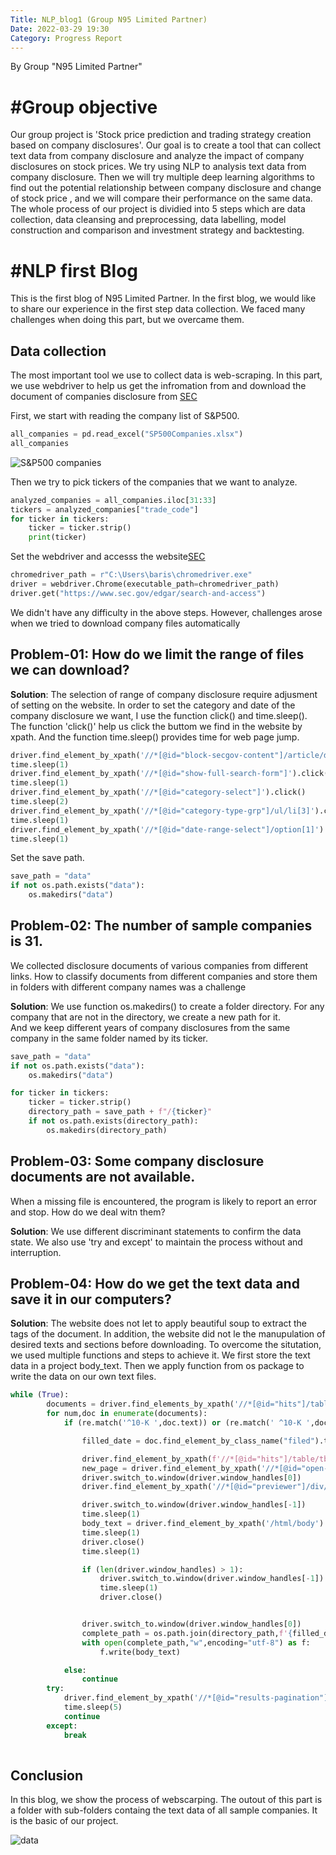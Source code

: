 ```yaml
---
Title: NLP_blog1 (Group N95 Limited Partner)
Date: 2022-03-29 19:30
Category: Progress Report
---
```


By Group "N95 Limited Partner"

# #Group objective

Our group project is 'Stock price prediction and trading strategy creation based on company disclosures'.
Our goal is to create a tool that can collect text data from company disclosure and 
analyze the impact of company disclosures on stock prices.
We try using NLP to analysis text data from company disclosure. Then we will try 
multiple deep learning algorithms to find out the potential relationship between company disclosure 
and change of stock price , and we will compare their performance on the same data.
The whole process of our project is dividied into 5 steps which are data collection, 
data cleansing and preprocessing, data labelling, model construction and comparison and investment strategy and backtesting.

# #NLP first Blog 

This is the first blog of N95 Limited Partner. 
In the first blog, we would like to share our experience in the first step data collection.
We faced many challenges when doing this part, but we overcame them.

## Data collection

The most important tool we use to collect data is web-scraping. 
In this part, we use webdriver to help us  get the infromation from and download 
the document of companies disclosure from [SEC](https://www.sec.gov/edgar/search-and-access)

First, we start with reading the company list of S&P500.

```python
all_companies = pd.read_excel("SP500Companies.xlsx")
all_companies

```

![S&P500 companies]({static}/images/NLP_SP500_companies.png)


 Then we try to pick tickers of the companies that we want to analyze.

```python
analyzed_companies = all_companies.iloc[31:33]
tickers = analyzed_companies["trade_code"]
for ticker in tickers:
    ticker = ticker.strip()
    print(ticker)
```

Set the webdriver and accesss the website[SEC](https://www.sec.gov/edgar/search-and-access)

```python
chromedriver_path = r"C:\Users\baris\chromedriver.exe"
driver = webdriver.Chrome(executable_path=chromedriver_path)
driver.get("https://www.sec.gov/edgar/search-and-access")
```

We didn't have any difficulty in the above steps. However, challenges 
arose when we tried to download company files automatically

## Problem-01:  How do we limit the range of files we can download? 

**Solution**:  The selection of range of company disclosure require adjusment of setting on the website.
In order to set the category and date of the company disclosure we want, I use the function click() and 
time.sleep(). The function 'click()' help us click the buttom we find in the website by xpath. And the function 
time.sleep() provides time for web page jump. 

```python
driver.find_element_by_xpath('//*[@id="block-secgov-content"]/article/div/div/div[2]/div/div/div/div/div/div/ul[1]/li/a').click()
time.sleep(1)
driver.find_element_by_xpath('//*[@id="show-full-search-form"]').click()
time.sleep(1)
driver.find_element_by_xpath('//*[@id="category-select"]').click()
time.sleep(2)
driver.find_element_by_xpath('//*[@id="category-type-grp"]/ul/li[3]').click()
time.sleep(1)
driver.find_element_by_xpath('//*[@id="date-range-select"]/option[1]').click()
time.sleep(1)
```

Set the save path.

```python
save_path = "data"
if not os.path.exists("data"):
    os.makedirs("data")
```

## Problem-02:  The number of sample companies is 31. 
We collected disclosure documents of various companies from different links. 
How to classify documents from different companies and store them in folders with 
different company names was a challenge

**Solution**:  We use function os.makedirs() to create a folder directory. For any company that are not 
in the directory, we create a new path for it.   
And we keep different years of company disclosures from the same company in the same folder named by 
its ticker.

```python
save_path = "data"
if not os.path.exists("data"):
    os.makedirs("data")

for ticker in tickers:
    ticker = ticker.strip()
    directory_path = save_path + f"/{ticker}"
    if not os.path.exists(directory_path):
        os.makedirs(directory_path)
```


## Problem-03: Some company disclosure documents are not available. 
When a missing file is encountered, the program is likely to report an error and stop.
How do we deal witn them?

**Solution**:   We use different discriminant statements to confirm the data state.
We also use 'try and except' to maintain the process without and interruption.


## Problem-04:  How do we get the text data and save it in our computers?  

**Solution**:  The website does not let to apply beautiful soup to extract the tags of the document.
In addition, the website did not le the manupulation of desired texts and sections before downloading.
To overcome the situtation, we used multiple functions and steps to achieve it. We first store the text data in a project body_text. 
Then we apply function from os package to write the data on our own text files. 


```python 
while (True):
        documents = driver.find_elements_by_xpath('//*[@id="hits"]/table/tbody/tr')
        for num,doc in enumerate(documents):
            if (re.match('^10-K ',doc.text)) or (re.match(' ^10-K ',doc.text)):

                filled_date = doc.find_element_by_class_name("filed").text

                driver.find_element_by_xpath(f'//*[@id="hits"]/table/tbody/tr[{num+1}]/td[1]/a').click()
                new_page = driver.find_element_by_xpath('//*[@id="open-file"]/button').click()
                driver.switch_to.window(driver.window_handles[0])
                driver.find_element_by_xpath('//*[@id="previewer"]/div/div/div[3]/button').click()

                driver.switch_to.window(driver.window_handles[-1])
                time.sleep(1)
                body_text = driver.find_element_by_xpath('/html/body').text
                time.sleep(1)
                driver.close()
                time.sleep(1)

                if (len(driver.window_handles) > 1):
                    driver.switch_to.window(driver.window_handles[-1])
                    time.sleep(1)
                    driver.close()


                driver.switch_to.window(driver.window_handles[0])
                complete_path = os.path.join(directory_path,f'{filled_date}.txt')
                with open(complete_path,"w",encoding="utf-8") as f:
                    f.write(body_text)

            else:
                continue
        try:
            driver.find_element_by_xpath('//*[@id="results-pagination"]/ul/li[12]/a').click()
            time.sleep(5)
            continue
        except:
            break
            
```

## Conclusion

In this blog, we show the process of webscarping. The outout of this part is a folder with sub-folders containg
the text data of all sample companies. 
It is the basic of our project.

![data]({static}/images/NLP_data.png)

